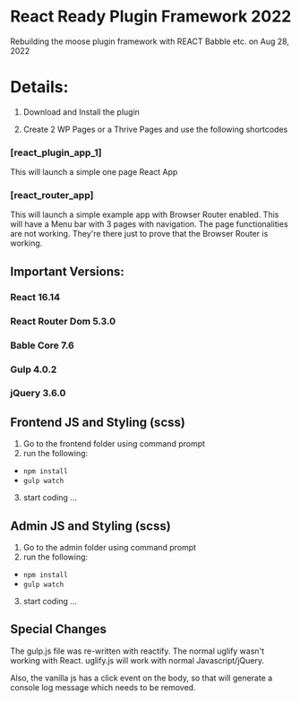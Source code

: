 # React Ready Plugin Framework 2022

Rebuilding the moose plugin framework with REACT Babble etc. on Aug 28, 2022

# Details:

1. Download and Install the plugin

2. Create 2 WP Pages or a Thrive Pages and use the following shortcodes

### [react_plugin_app_1]

This will launch a simple one page React App

### [react_router_app]

This will launch a simple example app with Browser Router enabled. This will have
a Menu bar with 3 pages with navigation. The page functionalities are not working.
They're there just to prove that the Browser Router is working.

## Important Versions:

### React 16.14

### React Router Dom 5.3.0

### Bable Core 7.6

### Gulp 4.0.2

### jQuery 3.6.0

## Frontend JS and Styling (scss)

1. Go to the frontend folder using command prompt
2. run the following:

- `npm install`
- `gulp watch`

3. start coding ...

## Admin JS and Styling (scss)

1. Go to the admin folder using command prompt
2. run the following:

- `npm install`
- `gulp watch`

3. start coding ...

## Special Changes

The gulp.js file was re-written with reactify. The normal uglify wasn't working with React.
uglify.js will work with normal Javascript/jQuery.

Also, the vanilla js has a click event on the body, so that will generate a console log message which
needs to be removed.

